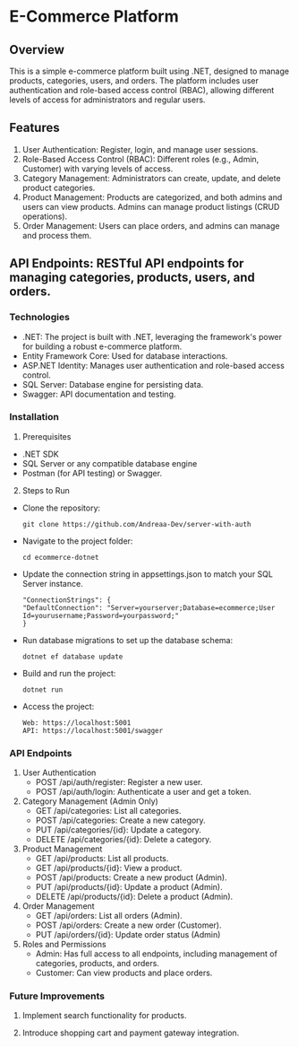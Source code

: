# E-Commerce Platform

## Overview

This is a simple e-commerce platform built using .NET, designed to manage products, categories, users, and orders. The platform includes user authentication and role-based access control (RBAC), allowing different levels of access for administrators and regular users.

## Features

1. User Authentication: Register, login, and manage user sessions.
2. Role-Based Access Control (RBAC): Different roles (e.g., Admin, Customer) with varying levels of access.
3. Category Management: Administrators can create, update, and delete product categories.
4. Product Management: Products are categorized, and both admins and users can view products. Admins can manage product listings (CRUD operations).
5. Order Management: Users can place orders, and admins can manage and process them.

## API Endpoints: RESTful API endpoints for managing categories, products, users, and orders.

### Technologies

- .NET: The project is built with .NET, leveraging the framework's power for building a robust e-commerce platform.
- Entity Framework Core: Used for database interactions.
- ASP.NET Identity: Manages user authentication and role-based access control.
- SQL Server: Database engine for persisting data.
- Swagger: API documentation and testing.

### Installation

1. Prerequisites

- .NET SDK
- SQL Server or any compatible database engine
- Postman (for API testing) or Swagger.

2. Steps to Run

- Clone the repository:

  ```
  git clone https://github.com/Andreaa-Dev/server-with-auth
  ```

- Navigate to the project folder:

  ```
  cd ecommerce-dotnet
  ```

- Update the connection string in appsettings.json to match your SQL Server instance.

  ```
  "ConnectionStrings": {
  "DefaultConnection": "Server=yourserver;Database=ecommerce;User Id=yourusername;Password=yourpassword;"
  }
  ```

- Run database migrations to set up the database schema:
  ```
  dotnet ef database update
  ```
- Build and run the project:

  ```
  dotnet run
  ```

- Access the project:
  ```
  Web: https://localhost:5001
  API: https://localhost:5001/swagger
  ```

### API Endpoints

1. User Authentication
   - POST /api/auth/register: Register a new user.
   - POST /api/auth/login: Authenticate a user and get a token.
2. Category Management (Admin Only)
   - GET /api/categories: List all categories.
   - POST /api/categories: Create a new category.
   - PUT /api/categories/{id}: Update a category.
   - DELETE /api/categories/{id}: Delete a category.
3. Product Management
   - GET /api/products: List all products.
   - GET /api/products/{id}: View a product.
   - POST /api/products: Create a new product (Admin).
   - PUT /api/products/{id}: Update a product (Admin).
   - DELETE /api/products/{id}: Delete a product (Admin).
4. Order Management
   - GET /api/orders: List all orders (Admin).
   - POST /api/orders: Create a new order (Customer).
   - PUT /api/orders/{id}: Update order status (Admin)
5. Roles and Permissions
   - Admin: Has full access to all endpoints, including management of categories, products, and orders.
   - Customer: Can view products and place orders.

### Future Improvements

1. Implement search functionality for products.

2. Introduce shopping cart and payment gateway integration.
